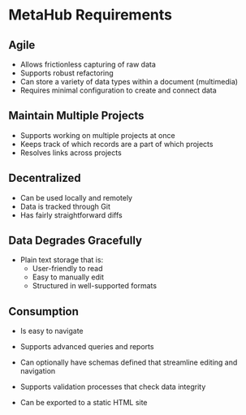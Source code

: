 # MetaHub Requirements

## Agile

* Allows frictionless capturing of raw data
* Supports robust refactoring
* Can store a variety of data types within a document (multimedia)
* Requires minimal configuration to create and connect data

## Maintain Multiple Projects

* Supports working on multiple projects at once
* Keeps track of which records are a part of which projects
* Resolves links across projects

## Decentralized

* Can be used locally and remotely
* Data is tracked through Git
* Has fairly straightforward diffs

## Data Degrades Gracefully

* Plain text storage that is:
  * User-friendly to read
  * Easy to manually edit
  * Structured in well-supported formats

## Consumption

* Is easy to navigate

* Supports advanced queries and reports

* Can optionally have schemas defined that streamline editing and navigation

* Supports validation processes that check data integrity

* Can be exported to a static HTML site

  